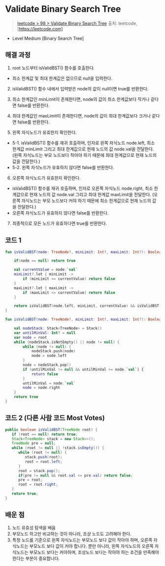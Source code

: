 # Validate Binary Search Tree

> [leetcode > 98 > Validate Binary Search Tree](https://leetcode.com/problems/validate-binary-search-tree)
> 출처: leetcode, [https://leetcode.com]

- Level Medium [Binary Search Tree]

## 해결 과정

1. root 노드부터 isValidBST() 함수를 호출한다.
- 최소 한계값 및 최대 한계값은 없으므로 null을 입력한다.

2. isValidBST() 함수 내에서 입력받은 node의 값이 null이면 true를 반환한다.

3. 최소 한계값인 minLimit이 존재한다면, node의 값이 최소 한계값보다 작거나 같다면 false를 반환한다.

4. 최대 한계값인 maxLimit이 존재한다면, node의 값이 최대 한계값보다 크거나 같다면 false를 반환한다.

5. 왼쪽 자식노드가 유효한지 확인한다.
-  5-1. isValidBST() 함수를 재귀 호출하며, 인자로 왼쪽 자식노드 node.left, 최소 한계값 minLimit 그리고 최대 한계값으로 현재 노드의 값 node.val을 전달한다.
(왼쪽 자식노드는 부모 노드보다 작아야 하기 때문에 최대 한계값으로 현재 노드의 값을 전달한다.)
- 5-2. 왼쪽 자식노드가 유효하지 않다면 false를 반환한다. 

6. 오른쪽 자식노드가 유효한지 확인한다.
- isValidBST() 함수를 재귀 호출하며, 인자로 오른쪽 자식노드 node.right, 최소 한계값으로 현재 노드의 값 node.val 그리고 최대 한계값 maxLimit을 전달한다.
(오른쪽 자식노드는 부모 노드보다 커야 하기 때문에 최소 한계값으로 현재 노드의 값을 전달한다.)
- 오른쪽 자식노드가 유효하지 않다면 false를 반환한다. 
7. 최종적으로 모든 노드가 유효하다면 true를 반환한다.


## 코드 1

```kotlin (Recursive)
fun isValidBST(node: TreeNode?, minLimit: Int?, maxLimit: Int?): Boolean {

    if(node == null) return true

    val currentValue = node.`val`
    minLimit?.let { minLimit ->
        if (minLimit >= currentValue) return false
    }
    maxLimit?.let { maxLimit ->
        if (maxLimit <= currentValue) return false
    }

    return isValidBST(node.left, minLimit, currentValue) && isValidBST(node.right, currentValue, maxLimit)
}
```

```kotlin (Iterative Stack)
fun isValidBST(node: TreeNode?, minLimit: Int?, maxLimit: Int?): Boolean {

    val nodeStack: Stack<TreeNode> = Stack()
    var untilMinVal: Int? = null
    var node = root
    while (nodeStack.isNotEmpty() || node != null) {
        while (node != null) {
            nodeStack.push(node)
            node = node.left
        }
        node = nodeStack.pop()
        if (untilMinVal != null && untilMinVal >= node.`val`) {
            return false
        }
        untilMinVal = node.`val`
        node = node.right
    }
    return true
}
```

## 코드 2 (다른 사람 코드 Most Votes)

```Java
public boolean isValidBST(TreeNode root) {
   if (root == null) return true;
   Stack<TreeNode> stack = new Stack<>();
   TreeNode pre = null;
   while (root != null || !stack.isEmpty()) {
      while (root != null) {
         stack.push(root);
         root = root.left;
      }
      root = stack.pop();
      if(pre != null && root.val <= pre.val) return false;
      pre = root;
      root = root.right;
   }
   return true;
}
```

## 배운 점
1. 노드 유효성 탐색을 배움 
2. 부모노드 하고만 비교하는 것이 아니라, 조상 노드도 고려해야 한다.
3. 특정 노드를 기준으로 왼쪽 자식노드는 부모노드 보다 값이 작아야 하며, 오른쪽 자식노드는 부모노드 보다 값이 커야 합니다.
   뿐만 아니라, 왼쪽 자식노드의 오른쪽 자식노드는 부모노드 보다는 커야하며, 조상노드 보다는 작아야 하는 조건을 만족해야 한다는 부분이 중요합니다.
   
